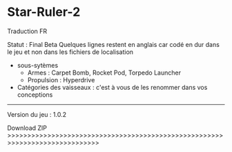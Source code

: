# Star-Ruler-2
Traduction FR

Statut : Final Beta 
Quelques lignes restent en anglais car codé en dur dans le jeu et non dans les fichiers de localisation
  - sous-sytèmes
    - Armes : Carpet Bomb, Rocket Pod, Torpedo Launcher
    - Propulsion : Hyperdrive
  - Catégories des vaisseaux : c'est à vous de les renommer dans vos conceptions
 
-------------------------------------------------------------------------------------------

Version du jeu : 1.0.2

Download ZIP >>>>>>>>>>>>>>>>>>>>>>>>>>>>>>>>>>>>>>>>>>>>>>>>>>>>>>>>>>>>>>>>>>>>>>>>>>>>>

